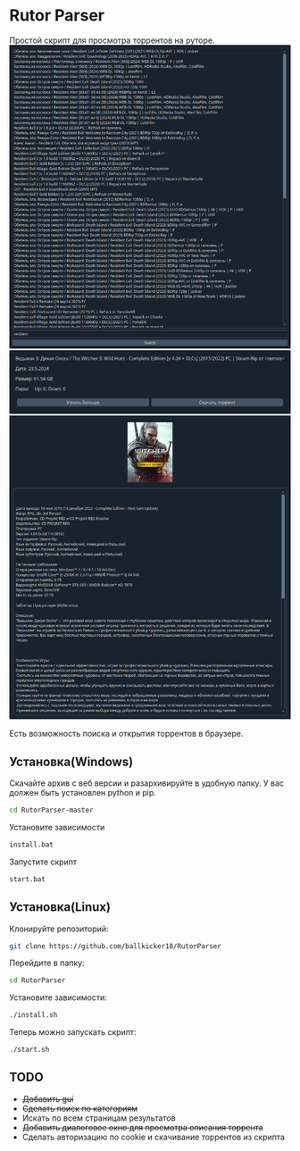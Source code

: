 # Rutor Parser

Простой скрипт для просмотра торрентов на руторе.
![Screen](screens/screenshot.png)
![Second Screen](screens/screenshot_2.png)
![Third Screen](screens/screenshot_3.png)

Есть возможность поиска и открытия торрентов в браузере.

## Установка(Windows)
Скачайте архив с веб версии и разархивируйте в удобную папку. У вас должен быть установлен python и pip.
```bash
cd RutorParser-master
```
Установите зависимости
```bash
install.bat
```
Запустите скрипт
```bash
start.bat
```

## Установка(Linux)

Клонируйте репозиторий:
```bash
git clone https://github.com/ballkicker18/RutorParser
```
Перейдите в папку:
```bash
cd RutorParser
```
Установите зависимости:
```bash
./install.sh
```
Теперь можно запускать скрипт:
```bash
./start.sh
```

## TODO

- ~~Добавить gui~~
- ~~Сделать поиск по категориям~~
- Искать по всем страницам результатов
- ~~Добавить диалоговое окно для просмотра описания торрента~~
- Сделать авторизацию по cookie и скачивание торрентов из скрипта
